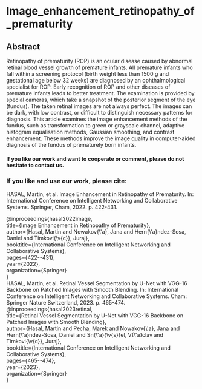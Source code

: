 # Image_enhancement_retinopathy_of_prematurity
## Abstract
Retinopathy of prematurity (ROP) is an ocular disease caused by abnormal retinal blood vessel growth of premature infants. All premature infants who fall within a screening protocol (birth weight less than 1500 g and gestational age below 32 weeks) are diagnosed by an ophthalmological specialist for ROP. Early recognition of ROP and other diseases of premature infants leads to better treatment. The examination is provided by special cameras, which take a snapshot of the posterior segment of the eye (fundus). The taken retinal images are not always perfect. The images can be dark, with low contrast, or difficult to distinguish necessary patterns for diagnosis. This article examines the image enhancement methods of the fundus, such as transformation to green or grayscale channel, adaptive histogram equalisation methods, Gaussian smoothing, and contrast enhancement. These methods improve the image quality in computer-aided diagnosis of the fundus of prematurely born infants.

#### If you like our work and want to cooperate or comment, please do not hesitate to contact us.

### If you like and use our work, please cite:

HASAL, Martin, et al. Image Enhancement in Retinopathy of Prematurity. In: International Conference on Intelligent Networking and Collaborative Systems. Springer, Cham, 2022. p. 422-431.

<div>@inproceedings{hasal2022image,</div>
  <div>title={Image Enhancement in Retinopathy of Prematurity},</div>
  <div>author={Hasal, Martin and Nowakov{\'a}, Jana and Hern{\'a}ndez-Sosa, Daniel and Timkovi{\v{c}}, Juraj},</div>
  <div>booktitle={International Conference on Intelligent Networking and Collaborative Systems},</div>
  <div>pages={422--431},</div>
  <div>year={2022},</div>  
  <div>organization={Springer}</div>
<div>}</div>  
  
<div>HASAL, Martin, et al. Retinal Vessel Segmentation by U-Net with VGG-16 Backbone on Patched Images with Smooth Blending. In: International Conference on Intelligent Networking and Collaborative Systems. Cham: Springer Nature Switzerland, 2023. p. 465-474.</div>

<div>@inproceedings{hasal2023retinal,</div>
  <div>title={Retinal Vessel Segmentation by U-Net with VGG-16 Backbone on Patched Images with Smooth Blending},</div>
  <div>author={Hasal, Martin and Pecha, Marek and Nowakov{\'a}, Jana and Hern{\'a}ndez-Sosa, Daniel and Sn{\'a}{\v{s}}el, V{\'a}clav and Timkovi{\v{c}}, Juraj},</div>
  <div>booktitle={International Conference on Intelligent Networking and Collaborative Systems},</div>
  <div>pages={465--474},</div>
  <div>year={2023},</div>
  <div>organization={Springer}</div>
<div>}</div>
